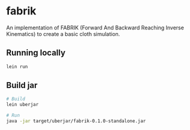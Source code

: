 # fabrik

An implementation of FABRIK (Forward And Backward Reaching Inverse
Kinematics) to create a basic cloth simulation.

## Running locally

``` bash
lein run
```

## Build jar

``` bash
# Build
lein uberjar

# Run
java -jar target/uberjar/fabrik-0.1.0-standalone.jar
```
